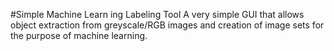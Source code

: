 #Simple Machine Learn ing Labeling Tool
A very simple GUI that allows object extraction from greyscale/RGB images and creation of image sets for the purpose of machine learning.

